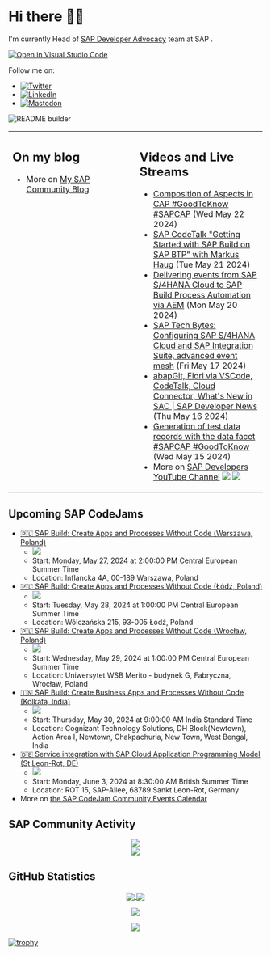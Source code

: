 
# Hi there 👋🏼

I'm currently Head of [SAP Developer Advocacy](https://developers.sap.com/developer-advocates.html) team at SAP .

[![Open in Visual Studio Code](https://img.shields.io/badge/Made%20for-VSCode-1f425f.svg)](https://github.dev/jung-thomas/jung-thomas)

Follow me on:
- <a href="https://twitter.com/thomas_jung"><img alt="Twitter" src="https://img.shields.io/badge/thomas_jung-%231DA1F2.svg?style=for-the-badge&logo=Twitter&logoColor=white"/></a>
- <a href="https://www.linkedin.com/in/thomasjungsap/"><img alt="LinkedIn" src="https://img.shields.io/badge/linkedin-%230077B5.svg?style=for-the-badge&logo=linkedin&logoColor=white"/></a>
- <a rel="me" href="https://mastodon.cloud/@thomas_jung"><img alt="Mastodon" src="https://img.shields.io/mastodon/follow/109262551990174478?domain=https%3A%2F%2Fmastodon.cloud%2F&style=social"/></a>

![README builder](https://github.com/jung-thomas/jung-thomas/workflows/README%20builder/badge.svg)

<table><tr><td valign="top" width="50%">
 
## On my blog
- More on [My SAP Community Blog](https://community.sap.com/t5/user/viewprofilepage/user-id/139)
</td>
  
<td valign="top" width="50%">
  
## Videos and Live Streams
- [Composition of Aspects in CAP #GoodToKnow #SAPCAP](https://www.youtube.com/watch?v=7x_lwS8SCmo) (Wed May 22 2024)
- [SAP CodeTalk "Getting Started with SAP Build on SAP BTP" with Markus Haug](https://www.youtube.com/watch?v=flbIrdGlMcs) (Tue May 21 2024)
- [Delivering events from SAP S/4HANA Cloud to SAP Build Process Automation via AEM](https://www.youtube.com/watch?v=QfxI7ufCA24) (Mon May 20 2024)
- [SAP Tech Bytes: Configuring SAP S/4HANA Cloud and SAP Integration Suite, advanced event mesh](https://www.youtube.com/watch?v=6hb9l0ss5ec) (Fri May 17 2024)
- [abapGit, Fiori via VSCode, CodeTalk, Cloud Connector, What's New in SAC | SAP Developer News](https://www.youtube.com/watch?v=Uj6Y980JqIQ) (Thu May 16 2024)
- [Generation of test data records with the data facet #SAPCAP #GoodToKnow](https://www.youtube.com/watch?v=_YVvCA2oSco) (Wed May 15 2024)
- More on [SAP Developers YouTube Channel](https://www.youtube.com/channel/UCNfmelKDrvRmjYwSi9yvrMg) ![](https://img.shields.io/youtube/channel/views/UCNfmelKDrvRmjYwSi9yvrMg) ![](https://img.shields.io/youtube/channel/subscribers/UCNfmelKDrvRmjYwSi9yvrMg)
</td></tr></table>

## Upcoming SAP CodeJams
- [🇵🇱 SAP Build: Create Apps and Processes Without Code (Warszawa, Poland)](https://community.sap.com/t5/sap-codejam/sap-build-create-apps-and-processes-without-code-warszawa-poland/ev-p/13651322)
  - <img src="https://community.sap.com/t5/image/serverpage/image-id/60779i762EF2904875ADCE/image-size/thumb?v=v2&px=150" />
  - Start: Monday, May 27, 2024 at 2:00:00 PM Central European Summer Time
  - Location: Inflancka 4A, 00-189 Warszawa, Poland
- [🇵🇱 SAP Build: Create Apps and Processes Without Code (Łódź, Poland)](https://community.sap.com/t5/sap-codejam/sap-build-create-apps-and-processes-without-code-%C5%82%C3%B3d%C5%BA-poland/ev-p/13651656)
  - <img src="https://community.sap.com/t5/image/serverpage/image-id/113482iFBDE00B735884C88/image-size/thumb?v=v2&px=150" />
  - Start: Tuesday, May 28, 2024 at 1:00:00 PM Central European Summer Time
  - Location: Wólczańska 215, 93-005 Łódź, Poland
- [🇵🇱 SAP Build: Create Apps and Processes Without Code (Wrocław, Poland)](https://community.sap.com/t5/sap-codejam/sap-build-create-apps-and-processes-without-code-wroc%C5%82aw-poland/ev-p/13651665)
  - <img src="https://community.sap.com/t5/image/serverpage/image-id/111616iC20CFF2203CC308B/image-size/thumb?v=v2&px=150" />
  - Start: Wednesday, May 29, 2024 at 1:00:00 PM Central European Summer Time
  - Location: Uniwersytet WSB Merito - budynek G, Fabryczna, Wrocław, Poland
- [🇮🇳 SAP Build: Create Business Apps and Processes Without Code (Kolkata, India)](https://community.sap.com/t5/sap-codejam/sap-build-create-business-apps-and-processes-without-code-kolkata-india/ev-p/13694906)
  - <img src="https://community.sap.com/t5/image/serverpage/image-id/107358iE7DAB2E365ECC639/image-size/thumb?v=v2&px=150" />
  - Start: Thursday, May 30, 2024 at 9:00:00 AM India Standard Time
  - Location: Cognizant Technology Solutions, DH Block(Newtown), Action Area I, Newtown, Chakpachuria, New Town, West Bengal, India
- [🇩🇪 Service integration with SAP Cloud Application Programming Model (St Leon-Rot, DE)](https://community.sap.com/t5/sap-codejam/service-integration-with-sap-cloud-application-programming-model-st-leon/ev-p/13601698)
  - <img src="https://community.sap.com/t5/image/serverpage/image-id/63754iB1297D8C3632E96E/image-size/thumb?v=v2&px=150" />
  - Start: Monday, June 3, 2024 at 8:30:00 AM British Summer Time
  - Location: ROT 15, SAP-Allee, 68789 Sankt Leon-Rot, Germany
- More on [the SAP CodeJam Community Events Calendar](https://groups.community.sap.com/t5/sap-codejam/eb-p/codejam-events)

## SAP Community Activity
<p align = "center">
<a href="https://community.sap.com/t5/user/viewprofilepage/user-id/139">
  <img align="center" src="https://devrel-tools-prod-scn-badges-srv.cfapps.eu10.hana.ondemand.com/activity/139" />
</a>
</br>
<a href="https://community.sap.com/t5/user/viewprofilepage/user-id/139">
  <img align="center" src="https://devrel-tools-prod-scn-badges-srv.cfapps.eu10.hana.ondemand.com/showcaseBadges/139/1570/674/384/900/390" />
</a>
</p>

## GitHub Statistics
<p align = "center">
<a href="https://github.com/anuraghazra/github-readme-stats">
  <img align="center" src="https://github-readme-stats.vercel.app/api?username=jung-thomas&count_private=true&show_icons=true&theme=dark&line_height=27" />
</a>
<a href="https://github.com/anuraghazra/github-readme-stats">
  <img align="center" src="https://github-readme-stats.vercel.app/api/top-langs/?username=jung-thomas&show_icons=true&theme=dark" />
</a>
</p>

<p align = "center">
 <img  src="https://github-readme-streak-stats.herokuapp.com/?user=jung-thomas&show_icons=true&locale=en&layout=compact&theme=dark&line_height=0" />
</p> 

<p align = "center">
 <img src="https://activity-graph.herokuapp.com/graph?username=jung-thomas&theme=redical">
</p> 

[![trophy](https://github-profile-trophy.vercel.app/?username=jung-thomas&theme=onedark)](https://github.com/ryo-ma/github-profile-trophy)


